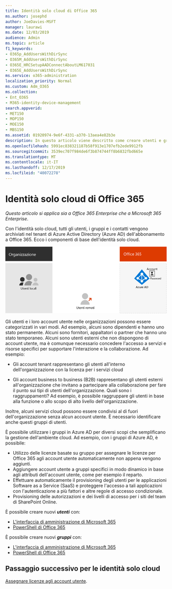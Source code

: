 ```yaml
---
title: Identità solo cloud di Office 365
ms.author: josephd
author: JoeDavies-MSFT
manager: laurawi
ms.date: 12/03/2019
audience: Admin
ms.topic: article
f1_keywords:
- O365p_AddUsersWithDirSync
- O365M_AddUsersWithDirSync
- O365E_HRCSetupAADConnectAboutLM617031
- O365E_AddUsersWithDirSync
ms.service: o365-administration
localization_priority: Normal
ms.custom: Adm_O365
ms.collection:
- Ent_O365
- M365-identity-device-management
search.appverid:
- MET150
- MOP150
- MOE150
- MBS150
ms.assetid: 01920974-9e6f-4331-a370-13aea4e82b3e
description: In questo articolo viene descritto come creare utenti e gruppi quando la sottoscrizione di Office 365 utilizza identità solo cloud.
ms.openlocfilehash: 5991ec838321187b58f913e1707efb2ede9912fb
ms.sourcegitcommit: 3539ec707f984de6f3b874744ff8b6832fbd665e
ms.translationtype: MT
ms.contentlocale: it-IT
ms.lasthandoff: 12/17/2019
ms.locfileid: "40072278"
---
```

# <a name="office-365-cloud-only-identities"></a>Identità solo cloud di Office 365

*Questo articolo si applica sia a Office 365 Enterprise che a Microsoft 365 Enterprise*.

Con l'identità solo cloud, tutti gli utenti, i gruppi e i contatti vengono archiviati nel tenant di Azure Active Directory (Azure AD) dell'abbonamento a Office 365. Ecco i componenti di base dell'identità solo cloud.
 
![I componenti di base dell'identità solo cloud](./media/about-office-365-identity/cloud-only-identity.png)

Gli utenti e i loro account utente nelle organizzazioni possono essere categorizzati in vari modi. Ad esempio, alcuni sono dipendenti e hanno uno stato permanente. Alcuni sono fornitori, appaltatori o partner che hanno uno stato temporaneo. Alcuni sono utenti esterni che non dispongono di account utente, ma è comunque necessario concedere l'accesso a servizi e risorse specifici per supportare l'interazione e la collaborazione. Ad esempio:

- Gli account tenant rappresentano gli utenti all'interno dell'organizzazione con la licenza per i servizi cloud

- Gli account business to business (B2B) rappresentano gli utenti esterni all'organizzazione che invitano a partecipare alla collaborazione per fare il punto sui tipi di utenti dell'organizzazione. Quali sono i raggruppamenti? Ad esempio, è possibile raggruppare gli utenti in base alla funzione o allo scopo di alto livello dell'organizzazione.

Inoltre, alcuni servizi cloud possono essere condivisi al di fuori dell'organizzazione senza alcun account utente. È necessario identificare anche questi gruppi di utenti.

È possibile utilizzare i gruppi in Azure AD per diversi scopi che semplificano la gestione dell'ambiente cloud. Ad esempio, con i gruppi di Azure AD, è possibile:

- Utilizzo delle licenze basate su gruppo per assegnare le licenze per Office 365 agli account utente automaticamente non appena vengono aggiunti.
- Aggiungere account utente a gruppi specifici in modo dinamico in base agli attributi dell'account utente, come per esempio il reparto.
- Effettuare automaticamente il provisioning degli utenti per le applicazioni Software as a Service (SaaS) e proteggere l'accesso a tali applicazioni con l'autenticazione a più fattori e altre regole di accesso condizionale.
- Provisioning delle autorizzazioni e dei livelli di accesso per i siti del team di SharePoint Online.

È possibile creare nuovi ***utenti*** con:

- [L'interfaccia di amministrazione di Microsoft 365](https://docs.microsoft.com/office365/admin/add-users/add-users)
- [PowerShell di Office 365](https://docs.microsoft.com/office365/enterprise/powershell/create-user-accounts-with-office-365-powershell)

È possibile creare nuovi ***gruppi*** con:

- [L'interfaccia di amministrazione di Microsoft 365](https://docs.microsoft.com/office365/admin/create-groups/create-groups)
- [PowerShell di Office 365](https://docs.microsoft.com/office365/enterprise/powershell/manage-office-365-groups-with-powershell)


## <a name="next-step-for-cloud-only-identities"></a>Passaggio successivo per le identità solo cloud

[Assegnare licenze agli account utente](assign-licenses-to-user-accounts.md).
